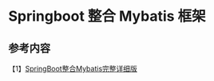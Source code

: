 # Springboot 整合 Mybatis 框架

## 参考内容

【1】[SpringBoot整合Mybatis完整详细版](https://blog.csdn.net/iku5200/article/details/82856621)